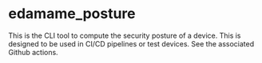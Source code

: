 # edamame_posture
This is the CLI tool to compute the security posture of a device. This is designed to be used in CI/CD pipelines or test devices.
See the associated Github actions.